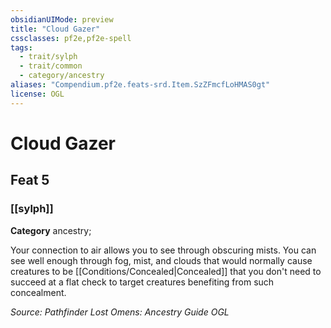 ```yaml
---
obsidianUIMode: preview
title: "Cloud Gazer"
cssclasses: pf2e,pf2e-spell
tags:
  - trait/sylph
  - trait/common
  - category/ancestry
aliases: "Compendium.pf2e.feats-srd.Item.SzZFmcfLoHMAS0gt"
license: OGL
---
```

# Cloud Gazer
## Feat 5
### [[sylph]]

**Category** ancestry; 




Your connection to air allows you to see through obscuring mists. You can see well enough through fog, mist, and clouds that would normally cause creatures to be [[Conditions/Concealed|Concealed]] that you don't need to succeed at a flat check to target creatures benefiting from such concealment.

*Source: Pathfinder Lost Omens: Ancestry Guide*
*OGL*